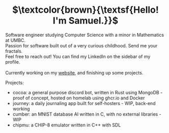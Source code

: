 <h1 align="center">$\textcolor{brown}{\textsf{Hello! I'm Samuel.}}$ </h1>
Software engineer studying Computer Science with a minor in Mathematics at UMBC.</br>
Passion for software built out of a very curious childhood. Send me your fractals.</br>
Feel free to reach out! You can find my LinkedIn on the sidebar of my profile.</br>
</br>
Currently working on my <a href="https://samcc.me">website</a>, and finishing up some projects.

Projects:
  * cocoa: a general purpose discord bot, written in Rust using MongoDB - proof of concept, hosted on homelab using ghcr.io and Docker
  * journey: a daily journaling app built for self-hosters - WIP, back-end working
  * cumber: an MNIST database AI written in C, with no external libraries - WIP
  * chipmu: a CHIP-8 emulator written in C++ with SDL
